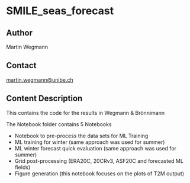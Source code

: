 # SMILE_seas_forecast

##  Author
Martin Wegmann
## Contact 
martin.wegmann@unibe.ch

## Content Description

This contains the code for the results in Wegmann &amp; Brönnimann

The Notebook folder contains 5 Notebooks

* Notebook to pre-process the data sets for ML Training
* ML training for winter (same approach was used for summer)
* ML winter forecast quick evaluation (same approach was used for summer)
* Grid post-processing (ERA20C, 20CRv3, ASF20C and forecasted ML fields)
* Figure generation (this notebook focuses on the plots of T2M output)


